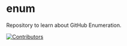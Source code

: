 # enum
Repository to learn about GitHub Enumeration.
































































































































[![Contributors](https://img.shields.io/badge/Contributors-3-brightgreen)](https://github.com/EurydiceCorp/enum/graphs/contributors)
